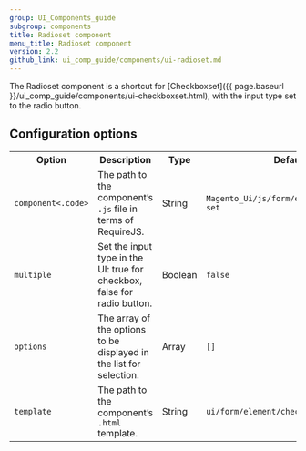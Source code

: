 ```yaml
---
group: UI_Components_guide
subgroup: components
title: Radioset component
menu_title: Radioset component
version: 2.2
github_link: ui_comp_guide/components/ui-radioset.md
---
```


The Radioset component is a shortcut for [Checkboxset]({{ page.baseurl }}/ui_comp_guide/components/ui-checkboxset.html), with the input type set to the radio button.

## Configuration options

<table>
  <tr>
    <th>
      Option
    </th>
    <th>
      Description
    </th>
    <th>
      Type
    </th>
    <th>
      Default
    </th>
  </tr>
  <tr>
    <td>
      <code>component&lt;.code&gt;</code>
    </td>
    <td>
      The path to the component’s <code>.js</code> file in terms of
      RequireJS.
    </td>
    <td>
      String
    </td>
    <td>
      <code>Magento_Ui/js/form/element/checkbox-set</code>
    </td>
  </tr>
  <tr>
    <td>
      <code>multiple</code>
    </td>
    <td>
      Set the input type in the UI: true for checkbox, false for
      radio button.
    </td>
    <td>
      Boolean
    </td>
    <td>
      <code>false</code>
    </td>
  </tr>
  <tr>
    <td>
      <code>options</code>
    </td>
    <td>
      The array of the options to be displayed in the list for
      selection.
    </td>
    <td>
      Array
    </td>
    <td>
      <code>[]</code>
    </td>
  </tr>
  <tr>
    <td>
      <code>template</code>
    </td>
    <td>
      The path to the component’s <code>.html</code> template.
    </td>
    <td>
      String
    </td>
    <td>
      <code>ui/form/element/checkbox-set</code>
    </td>
  </tr>
</table>

